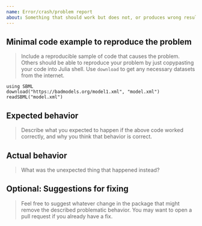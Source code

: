 ```yaml
---
name: Error/crash/problem report
about: Something that should work but does not, or produces wrong results.
---
```


## Minimal code example to reproduce the problem

> Include a reproducible sample of code that causes the problem. Others should
> be able to reproduce your problem by just copypasting your code into Julia
> shell. Use `download` to get any necessary datasets from the internet.

```
using SBML
download("https://badmodels.org/model1.xml", "model.xml")
readSBML("model.xml")
```

## Expected behavior

> Describe what you expected to happen if the above code worked correctly, and
> why you think that behavior is correct.

## Actual behavior

> What was the unexpected thing that happened instead?

## Optional: Suggestions for fixing

> Feel free to suggest whatever change in the package that might remove the
> described problematic behavior. You may want to open a pull request if you
> already have a fix.
